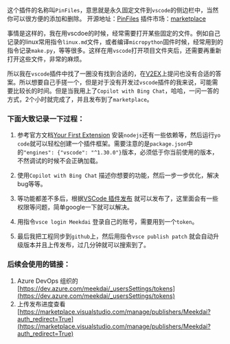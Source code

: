 这个插件的名称叫`PinFiles`，意思就是永久固定文件到`vscode`的侧边栏中，当然你可以很方便的添加和删除。
开源地址：[PinFiles](https://github.com/Meekdai/PinFiles)
插件市场：[marketplace](https://marketplace.visualstudio.com/items?itemName=Meekdai.pinfiles)

事情是这样的，我在用vscdoe的时候，经常需要打开某些固定的文件。例如自己记录的linux常用指令`linux.md`文件，或者编译`micropython`固件时候，经常用到的指令记录`make.py`，等等很多。这样在用`vscode`打开项目文件夹后，还需要再重新打开这些文件，非常的麻烦。

所以我在`vscode`插件中找了一圈没有找到合适的，在[V2EX](https://www.v2ex.com/t/996615)上提问也没有合适的答案。所以想要自己手搓一个，但是对于没有开发过`vscode`插件的我来说，可能需要比较长的时间。但是当我用上了`Copilot with Bing Chat`，哈哈，一问一答的方式，2个小时就完成了，并且发布到了`marketplace`。

### 下面大致记录一下过程：
1. 参考官方文档[Your First Extension](https://code.visualstudio.com/api/get-started/your-first-extension) 安装`nodejs`还有一些依赖等，然后运行`yo code`就可以轻松创建一个插件框架。需要注意的是`package.json`中的`"engines": {"vscode": "^1.30.0"}`版本，必须低于你当前使用的版本，不然调试的时候不会正确加载。

2. 使用`Copilot with Bing Chat` 描述你想要的功能，然后一步一步优化，解决bug等等。

3. 等功能都差不多后，根据[VSCode 插件发布](https://zhuanlan.zhihu.com/p/504218497) 就可以发布了，这里面会有一些权限等问题，简单google一下就可以解决。

4. 用指令`vsce login Meekdai` 登录自己的账号，需要用到一个`token`。

5. 最后我把工程同步到`github`上，然后用指令`vsce publish patch` 就会自动升级版本并且上传发布，过几分钟就可以搜索到了。

### 后续会使用的链接：  
1. Azure DevOps 组织的[https://dev.azure.com/meekdai/_usersSettings/tokens](https://dev.azure.com/meekdai/_usersSettings/tokens)  
2. 上传发布进度查看[https://marketplace.visualstudio.com/manage/publishers/Meekdai?auth_redirect=True](https://marketplace.visualstudio.com/manage/publishers/Meekdai?auth_redirect=True)   


